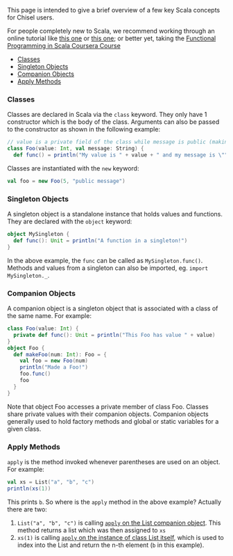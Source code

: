 This page is intended to give a brief overview of a few key Scala concepts for Chisel users.

For people completely new to Scala, we recommend working through an online tutorial like [this one](https://www.tutorialspoint.com/scala/index.htm) or [this one](http://docs.scala-lang.org/tutorials/); or better yet, taking the [Functional Programming in Scala Coursera Course](https://www.coursera.org/learn/progfun1)

* [Classes](#classes)
* [Singleton Objects](#singleton-objects)
* [Companion Objects](#companion-objects)
* [Apply Methods](#apply-methods)

### Classes

Classes are declared in Scala via the `class` keyword. They only have 1 constructor which is the body of the class. Arguments can also be passed to the constructor as shown in the following example:

```scala
// value is a private field of the class while message is public (making it a val makes it public)
class Foo(value: Int, val message: String) {
  def func() = println("My value is " + value + " and my message is \"" + message + "\"")
```

Classes are instantiated with the `new` keyword:

```scala
val foo = new Foo(5, "public message")
```

### Singleton Objects

A singleton object is a standalone instance that holds values and functions. They are declared with the `object` keyword:

```scala
object MySingleton {
  def func(): Unit = println("A function in a singleton!")
}
```

In the above example, the `func` can be called as `MySingleton.func()`. Methods and values from a singleton can also be imported, eg. `import MySingleton._`.

### Companion Objects

A companion object is a singleton object that is associated with a class of the same name. For example:

```scala
class Foo(value: Int) {
  private def func(): Unit = println("This Foo has value " + value)
}
object Foo {
  def makeFoo(num: Int): Foo = {
    val foo = new Foo(num)
    println("Made a Foo!")
    foo.func()
    foo
  }
}
```

Note that object Foo accesses a private member of class Foo. Classes share private values with their companion objects. Companion objects generally used to hold factory methods and global or static variables for a given class.

### Apply Methods

`apply` is the method invoked whenever parentheses are used on an object. For example:

```scala
val xs = List("a", "b", "c")
println(xs(1))
```

This prints `b`. So where is the `apply` method in the above example? Actually there are two:

1. `List("a", "b", "c")` is calling [`apply` on the List companion object](http://www.scala-lang.org/api/current/scala/collection/immutable/List$.html#apply[A](xs:A*):List[A]). This method returns a list which was then assigned to `xs`
1. `xs(1)` is calling [`apply` on the instance of class List itself](http://www.scala-lang.org/api/current/scala/collection/immutable/List.html#apply(n:Int):A), which is used to index into the List and return the n-th element (`b` in this example).

